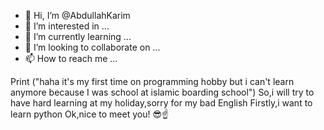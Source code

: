 - 👋 Hi, I’m @AbdullahKarim
- 👀 I’m interested in ...
- 🌱 I’m currently learning ...
- 💞️ I’m looking to collaborate on ...
- 📫 How to reach me ...

<!---
Santriwibu12/Santriwibu12 is a ✨ special ✨ repository because its `README.md` (this file) appears on your GitHub profile.
You can click the Preview link to take a look at your changes.
--->
Print ("haha it's my first time on programming hobby but i can't learn anymore because I was school at islamic boarding school") 
So,i will try to have hard learning at my holiday,sorry for my bad English
Firstly,i want to learn python
Ok,nice to meet you! 😎☝

